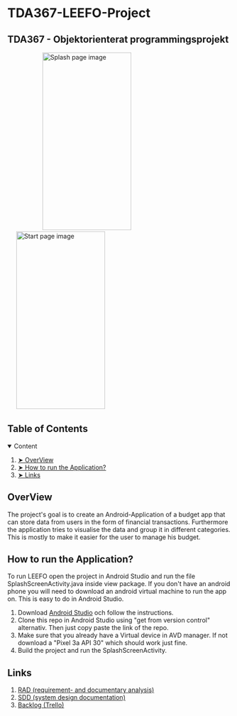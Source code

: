 # TDA367-LEEFO-Project

## TDA367 - Objektorienterat programmingsprojekt

<p align="left">   
  &nbsp;&nbsp;&nbsp;&nbsp;  &nbsp;&nbsp;&nbsp;&nbsp;  &nbsp;&nbsp;&nbsp;&nbsp;
  &nbsp;&nbsp;&nbsp;&nbsp;
  <img src="https://i.postimg.cc/66yjJBsJ/splash-screen.png" alt="Splash page image" width="200" height="400"/>
  &nbsp;&nbsp;&nbsp;&nbsp;  &nbsp;&nbsp;&nbsp;&nbsp;
  &nbsp;&nbsp;&nbsp;&nbsp;
  &nbsp;&nbsp;&nbsp;&nbsp;  &nbsp;&nbsp;&nbsp;&nbsp;
  &nbsp;&nbsp;&nbsp;&nbsp;  &nbsp;&nbsp;&nbsp;&nbsp;  &nbsp;&nbsp;&nbsp;&nbsp;
  &nbsp;&nbsp;&nbsp;&nbsp;  &nbsp;&nbsp;&nbsp;&nbsp;  &nbsp;&nbsp;&nbsp;&nbsp;
  &nbsp;&nbsp;&nbsp;&nbsp;

  <img src="https://i.postimg.cc/Sx72nppg/start-page.png" alt="Start page image" width="200" height="400"/>
</p>


## Table of Contents

<details open="open">
  <summary> Content </summary>
  <ol>
    <li><a href="#overview"> ➤  OverView</a></li>
    <li><a href="#getting-started"> ➤ How to run the Application? </a></li>
    <li><a href="#links"> ➤ Links</a></li>
  </ol>
</details>

<!-- OVERVIEW -->
<h2 id="overview"> OverView</h2>
The project's goal is to create an Android-Application of a budget app that can store data from users in the form of financial transactions. Furthermore the application tries to visualise the data and group it in different categories. This is mostly to make it easier for the user to manage his budget.

<!-- Setup -->
<h2 id="getting-started"> How to run the Application? </h2>
To run LEEFO open the project in Android Studio and run the file SplashScreenActivity.java inside view package. If you don't have an android phone you will need to download an android virtual machine to run the app on. This is easy to do in Android Studio.

<ol>
  <li>Download <a href="https://developer.android.com/studio">Android Studio</a> och follow the  instructions.</li>
  <li>Clone this repo in Android Studio using "get from version control" alternativ. Then just copy paste the link of the repo.</li>
  <li>Make sure that you already have a Virtual device in AVD manager. If not download a "Pixel 3a API 30" which should work just fine.</li>
  <li>Build the project and run the SplashScreenActivity.</li>
</ol>

<!-- Länkar -->
<h2 id="links"> Links </h2>
<ol>
  <li><a href="https://www.overleaf.com/read/ckdkvdtqwzrr"> RAD (requirement- and documentary analysis) </a></li>
  <li><a href="https://www.overleaf.com/read/vndrqswfrsvv "> SDD (system design documentation) </a></li>
  <li><a href="https://trello.com/b/qU849rpV/leefo"> Backlog (Trello) </a></li>

</ol>



